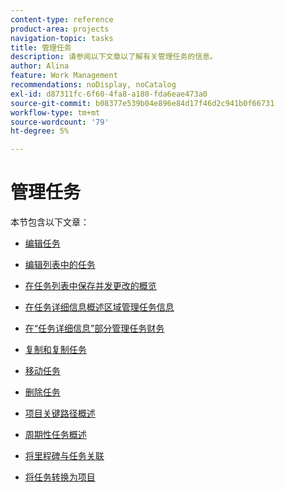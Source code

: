 ```yaml
---
content-type: reference
product-area: projects
navigation-topic: tasks
title: 管理任务
description: 请参阅以下文章以了解有关管理任务的信息。
author: Alina
feature: Work Management
recommendations: noDisplay, noCatalog
exl-id: d87311fc-6f60-4fa8-a180-fda6eae473a0
source-git-commit: b08377e539b04e896e84d17f46d2c941b0f66731
workflow-type: tm+mt
source-wordcount: '79'
ht-degree: 5%

---
```


# 管理任务

本节包含以下文章：

* [编辑任务](../../../manage-work/tasks/manage-tasks/edit-tasks.md)
* [编辑列表中的任务](../../../manage-work/tasks/manage-tasks/edit-tasks-in-a-list.md)
* [在任务列表中保存并发更改的概览](../../../manage-work/tasks/manage-tasks/save-concurrent-changes-in-a-task-list.md)

  <!--
  <li><a href="../../../manage-work/tasks/manage-tasks/manage-task-details-forms-finances.md" class="MCXref xref" xrefformat="{para}">Manage task details, custom forms, and finances</a> (drafted not to lose the TOC spot, but the article is in draft)</li>
  -->

* [在任务详细信息概述区域管理任务信息](../../../manage-work/tasks/manage-tasks/task-information-in-overview.md)
* [在“任务详细信息”部分管理任务财务](../../../manage-work/tasks/manage-tasks/task-finances-in-details.md)
* [复制和复制任务](../../../manage-work/tasks/manage-tasks/copy-and-duplicate-tasks.md)
* [移动任务](../../../manage-work/tasks/manage-tasks/move-tasks.md)
* [删除任务](../../../manage-work/tasks/manage-tasks/delete-tasks.md)
* [项目关键路径概述](../../../manage-work/tasks/manage-tasks/critical-path.md)
* [周期性任务概述](../../../manage-work/tasks/manage-tasks/recurring-tasks-overview.md)
* [将里程碑与任务关联](../../../manage-work/tasks/manage-tasks/associate-milestones-with-tasks.md)
* [将任务转换为项目](../../../manage-work/tasks/manage-tasks/convert-task-to-project.md)
